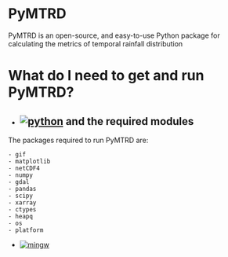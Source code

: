 # PyMTRD

PyMTRD is  an open-source, and easy-to-use Python package for calculating the metrics of temporal rainfall distribution

# What do I need to get and run PyMTRD?

* ## [![python](https://img.shields.io/badge/Python-3-3776AB.svg?style=flat&logo=python&logoColor=white)](https://www.python.org) and the required modules

The packages required to run PyMTRD are:

```
- gif
- matplotlib
- netCDF4
- numpy
- gdal
- pandas
- scipy 
- xarray
- ctypes
- heapq
- os
- platform
```

* [![mingw](https://img.shields.io/badge/MinGW-w64-3776AB.svg)](https://www.mingw-w64.org/)




